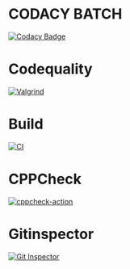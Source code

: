 # CODACY BATCH
[![Codacy Badge](https://app.codacy.com/project/badge/Grade/5b23eb36781349d58067326bba77bc06)](https://www.codacy.com/gh/Dhanush-sevv/M1_ProjectGoal_Game/dashboard?utm_source=github.com&amp;utm_medium=referral&amp;utm_content=Dhanush-sevv/M1_ProjectGoal_Game&amp;utm_campaign=Badge_Grade)

# Codequality
[![Valgrind](https://github.com/Dhanush-sevv/M1_ProjectGoal_Game/actions/workflows/codequality.yml/badge.svg)](https://github.com/Dhanush-sevv/M1_ProjectGoal_Game/actions/workflows/codequality.yml)

# Build
[![CI](https://github.com/Dhanush-sevv/M1_ProjectGoal_Game/actions/workflows/build.yml/badge.svg)](https://github.com/Dhanush-sevv/M1_ProjectGoal_Game/actions/workflows/build.yml)

# CPPCheck
[![cppcheck-action](https://github.com/Dhanush-sevv/M1_ProjectGoal_Game/actions/workflows/CPP.yml/badge.svg)](https://github.com/Dhanush-sevv/M1_ProjectGoal_Game/actions/workflows/CPP.yml)

# Gitinspector
[![Git Inspector](https://github.com/Dhanush-sevv/M1_ProjectGoal_Game/actions/workflows/Gitinspector.yml/badge.svg)](https://github.com/Dhanush-sevv/M1_ProjectGoal_Game/actions/workflows/Gitinspector.yml)
